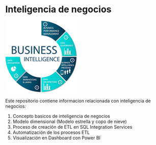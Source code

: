 # Inteligencia de negocios

![Imagen de bi](img/download.png)

Este repositorio contiene informacion relacionada con inteligencia de negocios:

1. Concepto basicos de inteligencia de negocios
1. Modelo dimensional (Modelo estrella y copo de nieve)
1. Proceso de creación de ETL en SQL Integration Services
1. Automatización de los procesos ETL
1. Visualización en Dashboard con Power BI